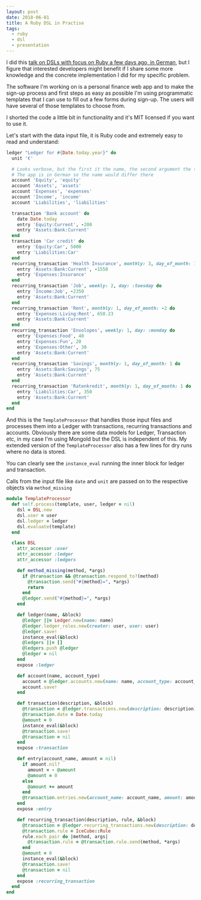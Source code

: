 ```yaml
---
layout: post
date: 2018-06-01
title: A Ruby DSL in Practise
tags:
  - ruby
  - dsl
  - presentation
---
```

I did this <a href="{{ 'presentations/de/ruby-dsl' | absolute_url }}">talk on DSLs with focus on Ruby a few days ago, in German</a>, but I figure that interested developers might benefit if I share some more knowledge and the concrete implementation I did for my specific problem.

The software I'm working on is a personal finance web app and to make the sign-up process and first steps as easy as possible I'm using programmatic templates that I can use to fill out a few forms during sign-up. The users will have several of those templates to choose from.

I shorted the code a little bit in functionality and it's MIT licensed if you want to use it.

Let's start with the data input file, it is Ruby code and extremely easy to read and understand:

```ruby
ledger "Ledger for #{Date.today.year}" do
  unit '€'

  # Looks verbose, but the first it the name, the second argument the type.
  # The app is in German so the name would differ there
  account 'Equity', 'equity'
  account 'Assets', 'assets'
  account 'Expenses', 'expenses'
  account 'Income', 'income'
  account 'Liabilities', 'liabilities'

  transaction 'Bank account' do
    date Date.today
    entry 'Equity:Current', -200
    entry 'Assets:Bank:Current'
  end
  transaction 'Car credit' do
    entry 'Equity:Car', 5000
    entry 'Liabilities:Car'
  end
  recurring_transaction 'Health Insurance', monthly: 3, day_of_month: 15 do
    entry 'Assets:Bank:Current', -1550
    entry 'Expenses:Insurance'
  end
  recurring_transaction 'Job', weekly: 2, day: :tuesday do
    entry 'Income:Job', -2350
    entry 'Assets:Bank:Current'
  end
  recurring_transaction 'Rent', monthly: 1, day_of_month: -2 do
    entry 'Expenses:Living:Rent', 650.23
    entry 'Assets:Bank:Current'
  end
  recurring_transaction 'Envolopes', weekly: 1, day: :monday do
    entry 'Expenses:Food', 40
    entry 'Expenses:Fun', 20
    entry 'Expenses:Other', 30
    entry 'Assets:Bank:Current'
  end
  recurring_transaction 'Savings', monthly: 1, day_of_month: 1 do
    entry 'Assets:Bank:Savings', 75
    entry 'Assets:Bank:Current'
  end
  recurring_transaction 'Ratenkredit', monthly: 1, day_of_month: 1 do
    entry 'Liabilities:Car', 350
    entry 'Assets:Bank:Current'
  end
end
```

And this is the `TemplateProcessor` that handles those input files and processes them into a Ledger with transactions, recurring transactions and accounts. Obviously there are some data models for Ledger, Transaction etc, in my case I'm using MongoId but the DSL is independent of this. My extended version of the `TemplateProcessor` also has a few lines for dry runs where no data is stored.

You can clearly see the `instance_eval` running the inner block for ledger and transaction.

Calls from the input file like `date` and `unit` are passed on to the respective objects via `method_missing`

```ruby
module TemplateProcessor
  def self.process(template, user, ledger = nil)
    dsl = DSL.new
    dsl.user = user
    dsl.ledger = ledger
    dsl.evaluate(template)
  end

  class DSL
    attr_accessor :user
    attr_accessor :ledger
    attr_accessor :ledgers

    def method_missing(method, *args)
      if @transaction && @transaction.respond_to?(method)
        @transaction.send("#{method}=", *args)
        return
      end
      @ledger.send("#{method}=", *args)
    end

    def ledger(name, &block)
      @ledger ||= Ledger.new(name: name)
      @ledger.ledger_roles.new(creator: user, user: user)
      @ledger.save!
      instance_eval(&block)
      @ledgers ||= []
      @ledgers.push @ledger
      @ledger = nil
    end
    expose :ledger

    def account(name, account_type)
      account = @ledger.accounts.new(name: name, account_type: account_type)
      account.save!
    end

    def transaction(description, &block)
      @transaction = @ledger.transactions.new(description: description)
      @transaction.date = Date.today
      @amount = 0
      instance_eval(&block)
      @transaction.save!
      @transaction = nil
    end
    expose :transaction

    def entry(account_name, amount = nil)
      if amount.nil?
        amount = - @amount
        @amount = 0
      else
        @amount += amount
      end
      @transaction.entries.new(account_name: account_name, amount: amount)
    end
    expose :entry

    def recurring_transaction(description, rule, &block)
      @transaction = @ledger.recurring_transactions.new(description: description)
      @transaction.rule = IceCube::Rule
      rule.each_pair do |method, args|
        @transaction.rule = @transaction.rule.send(method, *args)
      end
      @amount = 0
      instance_eval(&block)
      @transaction.save!
      @transaction = nil
    end
    expose :recurring_transaction
  end
end
```
